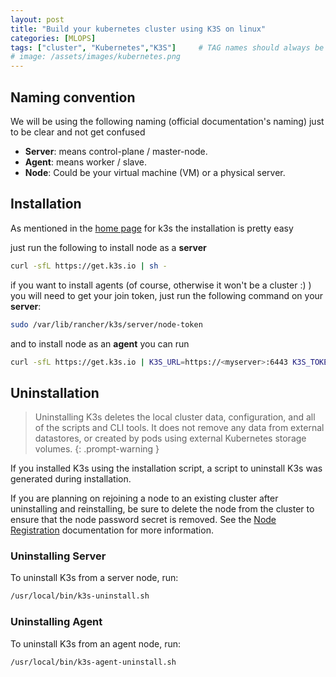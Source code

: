 ```yaml
---
layout: post
title: "Build your kubernetes cluster using K3S on linux"
categories: [MLOPS]
tags: ["cluster", "Kubernetes","K3S"]     # TAG names should always be lowercase
# image: /assets/images/kubernetes.png
---
```



## Naming convention

We will be using the following naming (official documentation's naming) just to be clear and not get confused

- **Server**: means control-plane / master-node.
- **Agent**: means worker / slave.
- **Node**: Could be your virtual machine (VM) or a physical server.

## Installation

As mentioned in the [home page](https://k3s.io/) for k3s the installation is pretty easy

just run the following to install node as a **server**

```bash
curl -sfL https://get.k3s.io | sh -
```

if you want to install agents (of course, otherwise it won't be a cluster :) ) you will need to get your join token, just run the following command on your **server**:

```bash
sudo /var/lib/rancher/k3s/server/node-token
```

and to install node as an **agent** you can run 

```bash
curl -sfL https://get.k3s.io | K3S_URL=https://<myserver>:6443 K3S_TOKEN=<mynodetoken> sh -
```


## Uninstallation


>  Uninstalling K3s deletes the local cluster data, configuration, and all of the scripts and CLI tools. It does not remove any data from external datastores, or created by pods using external Kubernetes storage volumes.
{: .prompt-warning }

If you installed K3s using the installation script, a script to uninstall K3s was generated during installation.

If you are planning on rejoining a node to an existing cluster after uninstalling and reinstalling, be sure to delete the node from the cluster to ensure that the node password secret is removed. See the [Node Registration](https://docs.k3s.io/architecture#how-agent-node-registration-works) documentation for more information.

### Uninstalling Server

To uninstall K3s from a server node, run:

```bash
/usr/local/bin/k3s-uninstall.sh
```

### Uninstalling Agent

To uninstall K3s from an agent node, run:

```bash
/usr/local/bin/k3s-agent-uninstall.sh
```
